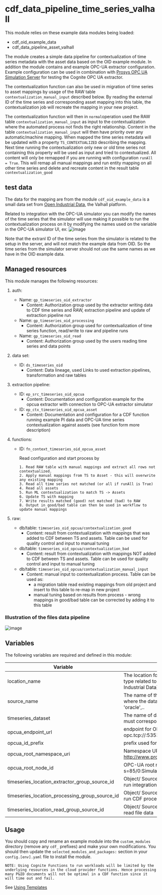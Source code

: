# cdf_data_pipeline_time_series_valhall

This module relies on these example data modules being loaded:

- cdf_oid_example_data
- cdf_data_pipeline_asset_valhall

The module creates a simple data pipeline for contextualization of time series metadata with the asset data based on the OID example module.
In addition the module contains and example OPC-UA extractor configuration. Example configuration can be used in combination with [Prosys OPC UA Simulation 
Server](https://prosysopc.com/products/opc-ua-simulation-server/) for testing the Cognite OPC UA extractor.

The contextualization function can also be used in migration of time series to asset mappings by usage of the RAW table `contextualization_manual_input` described below. 
By reading the external ID of the time series and corresponding asset mapping into this table, the contextualization job will recreate the mapping in your new project. 

The contextualization function will then in `normal`operation used the RAW table `contextualization_manual_input` as input to the contextualization where the 
automated process not finds the right relationship. Content in the table `contextualization_manual_input` will then have priority over any automatic/machine mapping.
When mapped the time series metadata will be updated with a property `TS_CONTEXTUALIZED` describing the mapping. Next time running the contextualization only new or 
old time series not containing this property will be used as input and tried to contextualized.  All content will only be remapped if you are running with configuration `runAll = True`. 
This will remap all manual mappings and run entity mapping on all other time series and delete and recreate content in the result table `contextualization_good`



## test data

The data for the mapping are from the module `cdf_oid_example_data` is a small data set from [Open Industrial
Data](https://learn.cognite.com/open-industrial-data), the Valhall platform.

Related to integration with the OPC-UA simulator you can modify the names of the time series that the simulator will use making it possible to run the 
contextualization process on it by modifying the names used on the variable in the OPC-UA simulator UI, ex:
![image](https://github.com/cognitedata/cdf-project-templates/assets/31886431/34525295-1cd7-4f11-8aec-bc4f9db0bc8b)

Note that the extranl ID of the time series from the simulator is related to the setup in the server, and will not match the example data from OID. 
So the time series from the simulator server should not use the same names as we have in the OID example data.


## Managed resources

This module manages the following resources:

1. auth:
   - Name: `gp_timeseries_oid_extractor`
     - Content: Authorization group used by the extractor writing data to CDF time series and RAW, extraction pipeline and
       update of extraction pipeline run
   - Name: `gp_timeseries_oid_processing`
     - Content: Authorization group used for contextualization of time series function, read/write to raw and pipeline runs 
   - Name: `gp_timeseries_oid_read`
     - Content: Authorization group used by the users reading time series and data points

2. data set:
   - ID: `ds_timeseries_oid`
     - Content: Data lineage, used Links to used extraction pipelines, transformation and raw tables

3. extraction pipeline:
   - ID: `ep_src_timeseries_oid_opcua`
     - Content: Documentation and configuration example for the opcua extractor with connection to OPC-UA extractor simulator
   - ID: `ep_ctx_timeseries_oid_opcua_asset`
     - Content: Documentation and configuration for a CDF function running example PI data and OPC-UA time series contextualization against assets
       (see function form more description)

4. functions:
   - ID: `fn_context_timeseries_oid_opcua_asset`

      Read configuration and start process by

        ```
        1. Read RAW table with manual mappings and extract all rows not contextualized. 
        2. Apply manual mappings from TS to Asset - this will overwrite any existing mapping 
        3. Read all time series not matched (or all if runAll is True)
        4. Read all assets 
        5. Run ML contextualization to match TS -> Assets 
        6. Update TS with mapping 
        7. Write results matched (good) not matched (bad) to RAW
        8. Output in good/bad table can then be used in workflow to update manual mappings
        ```

5. raw:
   - db/table: `timeseries_oid_opcua/contextualization_good`
     - Content: result from contextualization with mappings that was added to CDF between TS and assets. Table can be used for quality control and input to manual tuning
   - db/table: `timeseries_oid_opcua/contextualization_bad`
     - Content: result from contextualization with mappings NOT added to CDF between TS and assets. Table can be used for quality control and input to manual tuning
   - db/table: `timeseries_oid_opcua/contextualization_manual_input`
     - Content: manual input to contextualization process. Table can be used as:
       - a migration table read existing mappings from old project and insert to this table to re-map in new project
       - manual tuning based on results from process - wrong mappings in good/bad table can be corrected by adding it to this table

### Illustration of the files data pipeline

![image](https://github.com/cognitedata/cdf-project-templates/assets/31886431/5da18c06-8324-4f9f-a9e9-ce61e87e1a51)


## Variables

The following variables are required and defined in this module:

| Variable | Description |
|----------|-------------|
| location_name | The location for your data, name used in all resource type related to data pipeline. We use oid (Open Industrial Data) |
| source_name | The name of the source making it possible to identify where the data originates from, ex: 'workmate', 'sap', 'oracle',..|
| timeseries_dataset | The name of data set used for files in this example, must correspond to name used in example data|
| opcua_endpoint_url |  endpoint for OPC-UA server, simulator example: opc.tcp://<host>:53530/OPCUA/SimulationServer | 
| opcua_id_prefix |  prefix used for time series external ID, ex: "opc-ua:"| 
| opcua_root_namespace_uri |  Namespace URI, simulator example : http://www.prosysopc.com/OPCUA/SimulationNodes/| 
| opcua_root_node_id |  OPC-UA root node, simulator example : s=85/0:Simulation| 
| timeseries_location_extractor_group_source_id | Object/ Source ID for security group in IdP. Used to run integration/extractor|
| timeseries_location_processing_group_source_id | Object/ Source ID for security group in IdP. Used to run CDF processing/contextualization|
| timeseries_location_read_group_source_id | Object/ Source ID for security group in IdP. Used to read file data|

## Usage

You should copy and rename an example module into the `custom_modules` directory (remove any `cdf_` prefixes) and make
your own modifications. You should then update the `selected_modules_and_packages:` section in your `config.[env].yaml`
file to install the module.

`NOTE: Using Cognite Functions to run workloads will be limited by the underlying resources in the cloud provider functions.
Hence processing many P&ID documents will not be optimal in a CDF function since it will time out and fail.`

See [Using Templates](https://developer.cognite.com/sdks/toolkit/templates)
